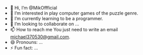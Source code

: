 - 👋 Hi, I’m @MikOffficial
- 👀 I’m interested in 
play computer games of the puzzle genre.
- 🌱 I’m currently learning to be a programmer.
- 💞️ I’m looking to collaborate on ...
- 📫 How to reach me 
You just need to write an email michael370530@gmail.com.
- 😄 Pronouns: ...
- ⚡ Fun fact: ...

<!---
MikOffficial/MikOffficial is a ✨ special ✨ repository because its `README.md` (this file) appears on your GitHub profile.
You can click the Preview link to take a look at your changes.
--->
